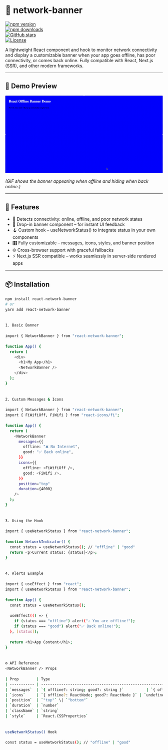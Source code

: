 # 📡 network-banner

[![npm version](https://img.shields.io/npm/v/react-network-banner?color=blue)](https://www.npmjs.com/package/react-network-banner)  
[![npm downloads](https://img.shields.io/npm/dm/react-network-banner.svg?color=brightgreen)](https://www.npmjs.com/package/react-network-banner)  
[![GitHub stars](https://img.shields.io/github/stars/al-waheed/react-network-banner?style=social)](https://github.com/al-waheed/react-network-banner)  
[![License](https://img.shields.io/github/license/al-waheed/react-network-banner)](./LICENSE)


A lightweight React component and hook to monitor network connectivity and display a customizable banner when your app goes offline, has poor connectivity, or comes back online. Fully compatible with React, Next.js (SSR), and other modern frameworks.

---

## 🎥 Demo Preview

![Demo](https://raw.githubusercontent.com/al-waheed/react-network-banner/master/demo/demo-app/demo-banner.gif)

_(GIF shows the banner appearing when offline and hiding when back online.)_

---

## 🚀 Features

- 📶 Detects connectivity: online, offline, and poor network states
- 🧩 Drop-in banner component – <NetworkBanner /> for instant UI feedback
- 🪝 Custom hook – useNetworkStatus() to integrate status in your own components
- 🎛️ Fully customizable – messages, icons, styles, and banner position
- 🌐 Cross-browser support with graceful fallbacks
- ⚡ Next.js SSR compatible – works seamlessly in server-side rendered apps

---

## 📦 Installation

```bash
npm install react-network-banner
# or
yarn add react-network-banner


1. Basic Banner

import { NetworkBanner } from "react-network-banner";

function App() {
  return (
    <div>
      <h1>My App</h1>
      <NetworkBanner />
    </div>
  );
}


2. Custom Messages & Icons

import { NetworkBanner } from "react-network-banner";
import { FiWifiOff, FiWifi } from "react-icons/fi";

function App() {
  return (
    <NetworkBanner
      messages={{
        offline: "❌ No Internet",
        good: "✅ Back online",
      }}
      icons={{
        offline: <FiWifiOff />,
        good: <FiWifi />,
      }}
      position="top"
      duration={4000}
    />
  );
}


3. Using the Hook

import { useNetworkStatus } from "react-network-banner";

function NetworkIndicator() {
  const status = useNetworkStatus(); // "offline" | "good"
  return <p>Current status: {status}</p>;
}


4. Alerts Example

import { useEffect } from "react";
import { useNetworkStatus } from "react-network-banner";

function App() {
  const status = useNetworkStatus();

  useEffect(() => {
    if (status === "offline") alert("⚠️ You are offline!");
    if (status === "good") alert("✅ Back online!");
  }, [status]);

  return <h1>App Content</h1>;
}


⚙️ API Reference
<NetworkBanner /> Props

| Prop        | Type                                                          | Default                                               | Description                                                  |
| ----------- | ------------------------------------------------------------- | ----------------------------------------------------- | ------------------------------------------------------------ |
| `messages`  | `{ offline?: string; good?: string }`          | `{ offline: "You are offline", good: "Back online" }` | Custom text to display for each network state.               |
| `icons`     | `{ offline?: ReactNode; good?: ReactNode }` | `undefined`                                           | Custom icons for each network state (e.g., `<FiWifiOff />`). |
| `position`  | `"top"` \| `"bottom"`                                         | `"bottom"`                                            | Position of the banner on the screen.                        |
| `duration`  | `number`                                                      | `3000`                                                | How long (ms) the banner stays visible when status changes.  |
| `className` | `string`                                                      | `""`                                                  | Additional CSS classes for custom styling.                   |
| `style`     | `React.CSSProperties`                                         | `undefined`                                           | Inline styles for custom theming.                            |


useNetworkStatus() Hook

const status = useNetworkStatus(); // "offline" | "good"
